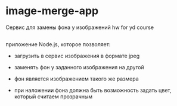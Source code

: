 # image-merge-app
Сервис для замены фона у изображений
hw for yd course
##
приложение Node.js, которое позволяет:
*  загрузить в сервис изображения в формате jpeg
* заменять фон у заданного изображения на другой

* фон является изображением такого же размера
* при наложении фона должна быть возможность задать цвет, который считаем прозрачным
